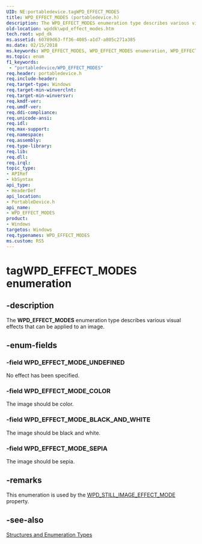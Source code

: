 ```yaml
---
UID: NE:portabledevice.tagWPD_EFFECT_MODES
title: WPD_EFFECT_MODES (portabledevice.h)
description: The WPD_EFFECT_MODES enumeration type describes various visual effects that can be applied to an image.
old-location: wpddk\wpd_effect_modes.htm
tech.root: wpd_dk
ms.assetid: 60789d63-ff36-4085-a1d7-a805c271a385
ms.date: 02/15/2018
ms.keywords: WPD_EFFECT_MODES, WPD_EFFECT_MODES enumeration, WPD_EFFECT_MODE_BLACK_AND_WHITE, WPD_EFFECT_MODE_COLOR, WPD_EFFECT_MODE_SEPIA, WPD_EFFECT_MODE_UNDEFINED, enumeration, portabledevice/WPD_EFFECT_MODES, portabledevice/WPD_EFFECT_MODE_BLACK_AND_WHITE, portabledevice/WPD_EFFECT_MODE_COLOR, portabledevice/WPD_EFFECT_MODE_SEPIA, portabledevice/WPD_EFFECT_MODE_UNDEFINED, tagWPD_EFFECT_MODES, wpddk.wpd_effect_modes
ms.topic: enum
f1_keywords:
 - "portabledevice/WPD_EFFECT_MODES"
req.header: portabledevice.h
req.include-header: 
req.target-type: Windows
req.target-min-winverclnt: 
req.target-min-winversvr: 
req.kmdf-ver: 
req.umdf-ver: 
req.ddi-compliance: 
req.unicode-ansi: 
req.idl: 
req.max-support: 
req.namespace: 
req.assembly: 
req.type-library: 
req.lib: 
req.dll: 
req.irql: 
topic_type:
- APIRef
- kbSyntax
api_type:
- HeaderDef
api_location:
- PortableDevice.h
api_name:
- WPD_EFFECT_MODES
product:
- Windows
targetos: Windows
req.typenames: WPD_EFFECT_MODES
ms.custom: RS5
---
```


# tagWPD_EFFECT_MODES enumeration


## -description



The <b>WPD_EFFECT_MODES</b> enumeration type describes various visual effects that can be applied to an image.




## -enum-fields




### -field WPD_EFFECT_MODE_UNDEFINED

No effect has been specified.


### -field WPD_EFFECT_MODE_COLOR

The image should be color.


### -field WPD_EFFECT_MODE_BLACK_AND_WHITE

The image should be black and white.


### -field WPD_EFFECT_MODE_SEPIA

The image should be sepia.


## -remarks



This enumeration is used by the <a href="https://docs.microsoft.com/windows/desktop/wpd_sdk/still-image-properties">WPD_STILL_IMAGE_EFFECT_MODE</a> property.




## -see-also




<a href="https://docs.microsoft.com/previous-versions/windows/hardware/drivers/ff597672(v=vs.85)">Structures and Enumeration Types</a>
 

 


